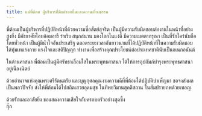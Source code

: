 ```yaml
---
title: แด่พี่ต้อม ผู้บริหารที่มีแต่รอยยิ้มและความเที่ยงธรรม
---
```



พี่ต้อมเป็นผู้บริหารที่ปฏิบัติหน้าที่ด้วยความซื่อสัตย์สุจริต เป็นผู้มีความรับผิดชอบต่องานในหน้าที่อย่างสูงยิ่ง มีอัธยาศัยโอบอ้อมอารี ร่าเริง สนุกสนาน มองโลกในแง่ดี มีความเมตตากรุณา เป็นที่รักใคร่นับถือโดยทั่วหน้า เป็นผู้มีน้ำใจอันประเสริฐ ตลอดระยะเวลาอันยาวนานที่ได้ปฏิบัติหน้าที่ในความรับผิดชอบ ได้ทุ่มเทแรงกาย แรงใจและสติปัญญา ทำงานเพื่อสร้างคุณประโยชน์ต่อประเทศชาตินับเป็นอเนกอนันต์

ในด้านศาสนา พี่ต้อมเป็นผู้มีศรัทธาเลื่อมใสในพระพุทธศาสนา ได้ให้การอุปถัมภ์บำรุงพระพุทธศาสนา อยู่เนืองนิตย์

ด้วยอำนาจแห่งคุณพระศรีรัตนตรัย และบุญกุศลคุณงามความดีที่พี่ต้อมได้ปฏิบัติบำเพ็ญมา ขอจงส่งผลเป็นพลวปัจจัย ส่งให้พี่ต้อมได้ไปสถิตเสวยอุดมสุข ในทิพยวิมานสุคติสถาน ในสัมปรายภพด้วยเทอญ

ด้วยรักและอาลัยยิ่ง ขอแสดงความเสียใจกับครอบครัวอย่างสุดซึ้ง  
กุ๊ก


